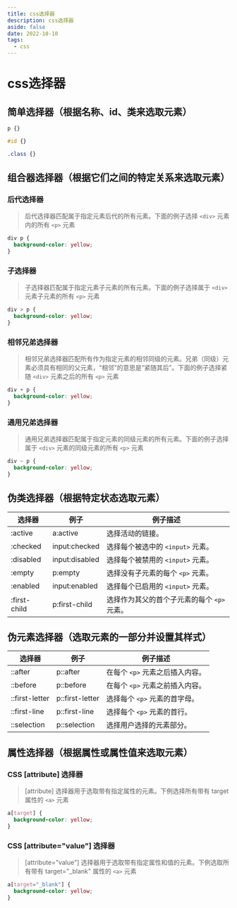 ```yaml
---
title: css选择器
description: css选择器
aside: false
date: 2022-10-10
tags:
  - css
---
```


# css选择器

## 简单选择器（根据名称、id、类来选取元素）

```css
p {}

#id {}

.class {}
```

## 组合器选择器（根据它们之间的特定关系来选取元素）

### 后代选择器

> 后代选择器匹配属于指定元素后代的所有元素。下面的例子选择 `<div>` 元素内的所有 `<p>` 元素

```css
div p {
  background-color: yellow;
}
```

### 子选择器

> 子选择器匹配属于指定元素子元素的所有元素。下面的例子选择属于 `<div>` 元素子元素的所有 `<p>` 元素

```css
div > p {
  background-color: yellow;
}
```

### 相邻兄弟选择器

> 相邻兄弟选择器匹配所有作为指定元素的相邻同级的元素。兄弟（同级）元素必须具有相同的父元素，“相邻”的意思是“紧随其后”。下面的例子选择紧随 `<div>` 元素之后的所有 `<p>` 元素

```css
div + p {
  background-color: yellow;
}
```

### 通用兄弟选择器

> 通用兄弟选择器匹配属于指定元素的同级元素的所有元素。下面的例子选择属于 `<div>` 元素的同级元素的所有 `<p>` 元素

```css
div ~ p {
  background-color: yellow;
}
```

## 伪类选择器（根据特定状态选取元素）

|  选择器 | 例子 | 例子描述|
| ------ | ---- | ---- |
| :active | a:active | 选择活动的链接。|
| :checked | input:checked | 选择每个被选中的 `<input>` 元素。|
| :disabled | input:disabled | 选择每个被禁用的 `<input>` 元素。|
| :empty | p:empty | 选择没有子元素的每个 `<p>` 元素。|
| :enabled | input:enabled | 选择每个已启用的 `<input>` 元素。|
| :first-child | p:first-child | 选择作为其父的首个子元素的每个 `<p>` 元素。|

## 伪元素选择器（选取元素的一部分并设置其样式）

|  选择器 | 例子 | 例子描述|
| ------ | ---- | ---- |
| ::after | p::after | 在每个 `<p>` 元素之后插入内容。|
| ::before | p::before | 在每个 `<p>` 元素之前插入内容。|
| ::first-letter | p::first-letter | 选择每个 `<p>` 元素的首字母。|
| ::first-line | p::first-line | 选择每个 `<p>` 元素的首行。|
| ::selection | p::selection | 选择用户选择的元素部分。|

## 属性选择器（根据属性或属性值来选取元素）

### CSS [attribute] 选择器

> [attribute] 选择器用于选取带有指定属性的元素。下例选择所有带有 target 属性的 `<a>` 元素

``` css
a[target] {
  background-color: yellow;
}
```

### CSS [attribute="value"] 选择器

> [attribute="value"] 选择器用于选取带有指定属性和值的元素。下例选取所有带有 target="_blank" 属性的 `<a>` 元素

```css
a[target="_blank"] { 
  background-color: yellow;
}
```
